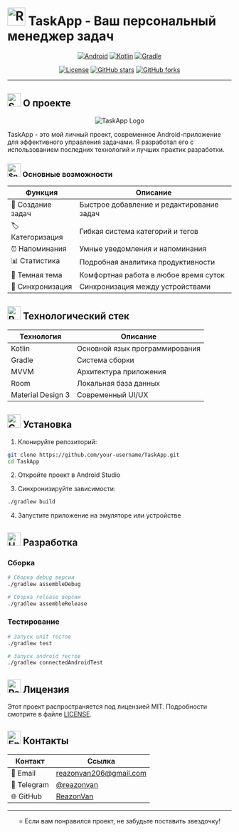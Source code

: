 # <img src="https://raw.githubusercontent.com/Tarikul-Islam-Anik/Animated-Fluent-Emojis/master/Emojis/Hand%20gestures/Raising%20Hands.png" alt="Raising Hands" width="40" height="40" /> TaskApp - Ваш персональный менеджер задач

<div align="center">

[![Android](https://img.shields.io/badge/Android-3DDC84?style=for-the-badge&logo=android&logoColor=white)](https://developer.android.com)
[![Kotlin](https://img.shields.io/badge/Kotlin-0095D5?style=for-the-badge&logo=kotlin&logoColor=white)](https://kotlinlang.org)
[![Gradle](https://img.shields.io/badge/Gradle-02303A?style=for-the-badge&logo=gradle&logoColor=white)](https://gradle.org)

[![License](https://img.shields.io/badge/License-MIT-green.svg)](LICENSE)
[![GitHub stars](https://img.shields.io/github/stars/your-username/TaskApp.svg?style=social)](https://github.com/your-username/TaskApp/stargazers)
[![GitHub forks](https://img.shields.io/github/forks/your-username/TaskApp.svg?style=social)](https://github.com/your-username/TaskApp/network)

</div>

---

## <img src="https://raw.githubusercontent.com/Tarikul-Islam-Anik/Animated-Fluent-Emojis/master/Emojis/Objects/Scroll.png" alt="Scroll" width="30" height="30" /> О проекте

<div align="center">
  
![TaskApp Logo](https://raw.githubusercontent.com/Tarikul-Islam-Anik/Animated-Fluent-Emojis/master/Emojis/Objects/Notebook%20with%20Decorative%20Cover.png)

</div>

TaskApp - это мой личный проект, современное Android-приложение для эффективного управления задачами. Я разработал его с использованием последних технологий и лучших практик разработки.

### <img src="https://raw.githubusercontent.com/Tarikul-Islam-Anik/Animated-Fluent-Emojis/master/Emojis/Objects/Sparkles.png" alt="Sparkles" width="30" height="30" /> Основные возможности

<div align="center">

| Функция | Описание |
|---------|----------|
| 📝 Создание задач | Быстрое добавление и редактирование задач |
| 🏷️ Категоризация | Гибкая система категорий и тегов |
| ⏰ Напоминания | Умные уведомления и напоминания |
| 📊 Статистика | Подробная аналитика продуктивности |
| 🌙 Темная тема | Комфортная работа в любое время суток |
| 🔄 Синхронизация | Синхронизация между устройствами |

</div>

## <img src="https://raw.githubusercontent.com/Tarikul-Islam-Anik/Animated-Fluent-Emojis/master/Emojis/Travel%20and%20places/Rocket.png" alt="Rocket" width="30" height="30" /> Технологический стек

<div align="center">

| Технология | Описание |
|------------|----------|
| Kotlin | Основной язык программирования |
| Gradle | Система сборки |
| MVVM | Архитектура приложения |
| Room | Локальная база данных |
| Material Design 3 | Современный UI/UX |

</div>

## <img src="https://raw.githubusercontent.com/Tarikul-Islam-Anik/Animated-Fluent-Emojis/master/Emojis/Objects/Gear.png" alt="Gear" width="30" height="30" /> Установка

1. Клонируйте репозиторий:
```bash
git clone https://github.com/your-username/TaskApp.git
cd TaskApp
```

2. Откройте проект в Android Studio

3. Синхронизируйте зависимости:
```bash
./gradlew build
```

4. Запустите приложение на эмуляторе или устройстве

## <img src="https://raw.githubusercontent.com/Tarikul-Islam-Anik/Animated-Fluent-Emojis/master/Emojis/Objects/Hammer%20and%20Wrench.png" alt="Hammer and Wrench" width="30" height="30" /> Разработка

### Сборка
```bash
# Сборка debug версии
./gradlew assembleDebug

# Сборка release версии
./gradlew assembleRelease
```

### Тестирование
```bash
# Запуск unit тестов
./gradlew test

# Запуск android тестов
./gradlew connectedAndroidTest
```

## <img src="https://raw.githubusercontent.com/Tarikul-Islam-Anik/Animated-Fluent-Emojis/master/Emojis/Objects/Page%20with%20Curl.png" alt="Page with Curl" width="30" height="30" /> Лицензия

Этот проект распространяется под лицензией MIT. Подробности смотрите в файле [LICENSE](LICENSE).

## <img src="https://raw.githubusercontent.com/Tarikul-Islam-Anik/Animated-Fluent-Emojis/master/Emojis/Objects/Envelope%20with%20Arrow.png" alt="Envelope with Arrow" width="30" height="30" /> Контакты

<div align="center">

| Контакт | Ссылка |
|---------|--------|
| 📧 Email | [reazonvan206@gmail.com](mailto:reazonvan206@gmail.com) |
| 💬 Telegram | [@reazonvan](https://t.me/reazonvan) |
| 🌐 GitHub | [ReazonVan](https://github.com/ReazonVan) |

</div>

---

<div align="center">
  
⭐️ Если вам понравился проект, не забудьте поставить звездочку!

</div> 
